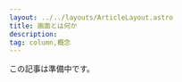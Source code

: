 ```yaml
---
layout: ../../layouts/ArticleLayout.astro
title: 画面とは何か
description:
tag: column,概念
---
```


この記事は準備中です。
